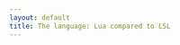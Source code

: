 ```yaml
---
layout: default
title: The language: Lua compared to LSL 
---
```


<!--stackedit_data:
eyJoaXN0b3J5IjpbMTgzNzEwNzA1M119
-->